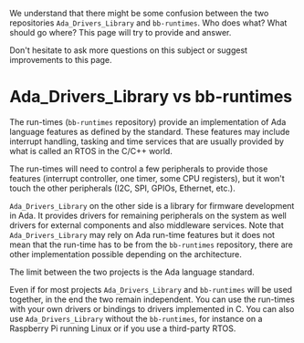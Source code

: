 We understand that there might be some confusion between the two repositories
`Ada_Drivers_Library` and `bb-runtimes`. Who does what? What should go where?
This page will try to provide and answer.

Don't hesitate to ask more questions on this subject or suggest improvements to
this page.

# Ada_Drivers_Library vs bb-runtimes

The run-times (`bb-runtimes` repository) provide an implementation of Ada
language features as defined by the standard. These features may include
interrupt handling, tasking and time services that are usually provided by what
is called an RTOS in the C/C++ world.

The run-times will need to control a few peripherals to provide those features
(interrupt controller, one timer, some CPU registers), but it won't touch the
other peripherals (I2C, SPI, GPIOs, Ethernet, etc.).

`Ada_Drivers_Library` on the other side is a library for firmware development
in Ada. It provides drivers for remaining peripherals on the system as well
drivers for external components and also middleware services. Note that
`Ada_Drivers_Library` may rely on Ada run-time features but it does not mean
that the run-time has to be from the `bb-runtimes` repository, there are other
implementation possible depending on the architecture.

The limit between the two projects is the Ada language standard.

Even if for most projects `Ada_Drivers_Library` and `bb-runtimes` will be used
together, in the end the two remain independent. You can use the run-times with
your own drivers or bindings to drivers implemented in C. You can also use
`Ada_Drivers_Library` without the `bb-runtimes`, for instance on a Raspberry Pi
running Linux or if you use a third-party RTOS.
